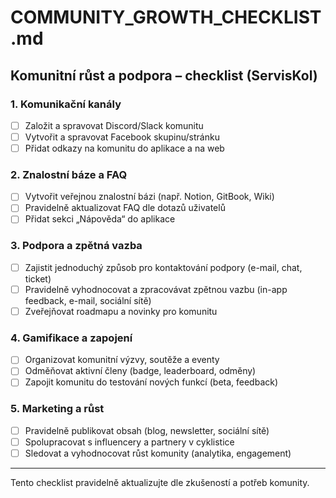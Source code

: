 # COMMUNITY_GROWTH_CHECKLIST.md

## Komunitní růst a podpora – checklist (ServisKol)

### 1. Komunikační kanály
- [ ] Založit a spravovat Discord/Slack komunitu
- [ ] Vytvořit a spravovat Facebook skupinu/stránku
- [ ] Přidat odkazy na komunitu do aplikace a na web

### 2. Znalostní báze a FAQ
- [ ] Vytvořit veřejnou znalostní bázi (např. Notion, GitBook, Wiki)
- [ ] Pravidelně aktualizovat FAQ dle dotazů uživatelů
- [ ] Přidat sekci „Nápověda“ do aplikace

### 3. Podpora a zpětná vazba
- [ ] Zajistit jednoduchý způsob pro kontaktování podpory (e-mail, chat, ticket)
- [ ] Pravidelně vyhodnocovat a zpracovávat zpětnou vazbu (in-app feedback, e-mail, sociální sítě)
- [ ] Zveřejňovat roadmapu a novinky pro komunitu

### 4. Gamifikace a zapojení
- [ ] Organizovat komunitní výzvy, soutěže a eventy
- [ ] Odměňovat aktivní členy (badge, leaderboard, odměny)
- [ ] Zapojit komunitu do testování nových funkcí (beta, feedback)

### 5. Marketing a růst
- [ ] Pravidelně publikovat obsah (blog, newsletter, sociální sítě)
- [ ] Spolupracovat s influencery a partnery v cyklistice
- [ ] Sledovat a vyhodnocovat růst komunity (analytika, engagement)

---
Tento checklist pravidelně aktualizujte dle zkušeností a potřeb komunity.
